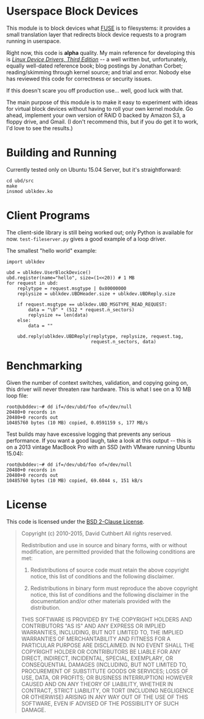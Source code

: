 # Userspace Block Devices

This module is to block devices what [FUSE](http://fuse.sourceforge.net/) is
to filesystems: it provides a small translation layer that redirects block
device requests to a program running in userspace.

Right now, this code is **alpha** quality.  My main reference for developing this
is [*Linux Device Drivers, Third Edition*](https://lwn.net/Kernel/LDD3/) --
a well written but, unfortunately, equally well-dated reference book; blog
postings by Jonathan Corbet; reading/skimming through kernel source; and
trial and error.  Nobody else has reviewed this code for correctness or
security issues.

If this doesn't scare you off production use... well, good luck with that.

The main purpose of this module is to make it easy to experiment with ideas
for virtual block devices without having to roll your own kernel module.
Go ahead, implement your own version of RAID 0 backed by Amazon S3, a floppy
drive, and Gmail.  (I don't recommend this, but if you do get it to work,
I'd love to see the results.)


# Building and Running

Currently tested only on Ubuntu 15.04 Server, but it's straightforward:

```
cd ubd/src
make
insmod ublkdev.ko
```


# Client Programs

The client-side library is still being worked out; only Python is available
for now.  `test-fileserver.py` gives a good example of a loop driver.

The smallest "hello world" example:

```
import ublkdev

ubd = ublkdev.UserBlockDevice()
ubd.register(name="hello", size=(1<<20)) # 1 MB
for request in ubd:
    replytype = request.msgtype | 0x80000000
    replysize = ublkdev.UBDHeader.size + ublkdev.UBDReply.size

    if request.msgtype == ublkdev.UBD_MSGTYPE_READ_REQUEST:
        data = "\0" * (512 * request.n_sectors)
        replysize += len(data)
    else:
        data = ""

    ubd.reply(ublkdev.UBDReply(replytype, replysize, request.tag,
                               request.n_sectors, data)
```


# Benchmarking

Given the number of context switches, validation, and copying going on, this driver will
never threaten raw hardware.  This is what I see on a 10 MB loop file:
```
root@ubddev:~# dd if=/dev/ubd/foo of=/dev/null
20480+0 records in
20480+0 records out
10485760 bytes (10 MB) copied, 0.0591159 s, 177 MB/s
```

Test builds may have excessive logging that prevents any serious performance.  If you
want a good laugh, take a look at this output -- this is on a 2013 vintage
MacBook Pro with an SSD (with VMware running Ubuntu 15.04):

```
root@ubddev:~# dd if=/dev/ubd/foo of=/dev/null
20480+0 records in
20480+0 records out
10485760 bytes (10 MB) copied, 69.6044 s, 151 kB/s
```

# License

This code is licensed under the [BSD 2-Clause
License](http://opensource.org/licenses/BSD-2-Clause).

> Copyright (c) 2010-2015, David Cuthbert
> All rights reserved.
>
> Redistribution and use in source and binary forms, with or without
> modification, are permitted provided that the following conditions are
> met:
>
> 1. Redistributions of source code must retain the above copyright
> notice, this list of conditions and the following disclaimer.
>
> 2. Redistributions in binary form must reproduce the above copyright
> notice, this list of conditions and the following disclaimer in the
> documentation and/or other materials provided with the distribution.
> 
> THIS SOFTWARE IS PROVIDED BY THE COPYRIGHT HOLDERS AND CONTRIBUTORS
> "AS IS" AND ANY EXPRESS OR IMPLIED WARRANTIES, INCLUDING, BUT NOT
> LIMITED TO, THE IMPLIED WARRANTIES OF MERCHANTABILITY AND FITNESS FOR
> A PARTICULAR PURPOSE ARE DISCLAIMED. IN NO EVENT SHALL THE COPYRIGHT
> HOLDER OR CONTRIBUTORS BE LIABLE FOR ANY DIRECT, INDIRECT, INCIDENTAL,
> SPECIAL, EXEMPLARY, OR CONSEQUENTIAL DAMAGES (INCLUDING, BUT NOT
> LIMITED TO, PROCUREMENT OF SUBSTITUTE GOODS OR SERVICES; LOSS OF USE,
> DATA, OR PROFITS; OR BUSINESS INTERRUPTION) HOWEVER CAUSED AND ON ANY
> THEORY OF LIABILITY, WHETHER IN CONTRACT, STRICT LIABILITY, OR TORT
> (INCLUDING NEGLIGENCE OR OTHERWISE) ARISING IN ANY WAY OUT OF THE USE
> OF THIS SOFTWARE, EVEN IF ADVISED OF THE POSSIBILITY OF SUCH DAMAGE.
